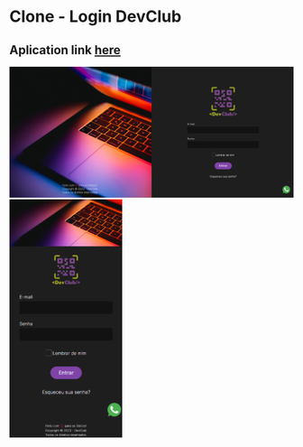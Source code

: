 <h1>Clone - Login DevClub</h1>
<h2>Aplication link <a href="https://lucasfgs14.github.io/clone-login-devclub/">here</a></h2>
<img src="./assets/desktop-page.png" />
<img src="./assets/mobile-page.png" width= 200px />
